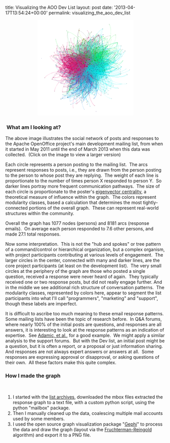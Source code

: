 title: Visualizing the AOO Dev List
layout: post
date: '2013-04-17T13:54:24+00:00'
permalink: visualizing_the_aoo_dev_list
<div align="center"><img src="../images/blog/visualizing_the_aoo_dev_list_Dev_list_graph.png" alt="Dev list graph" />
 </div> 
  <h3>&nbsp;What am I looking at?</h3> 
  <p>The above image illustrates the social network of posts and responses to the Apache OpenOffice project's main development mailing list, from when it started in May 2011 until the end of March 2013 when this data was collected.&nbsp; (Click on the image to view a larger version)&nbsp; <br /></p> 
  <p>Each circle represents a person posting to the mailing list.&nbsp; The arcs represent responses to posts, i.e., they are drawn from the person posting to the person to whose post they are replying.&nbsp; The weight of each line is proportionate to the number of times person X responded to person Y.&nbsp; So darker lines portray more frequent communication pathways.&nbsp; The size of each circle is proportionate to the poster's <a href="http://en.wikipedia.org/wiki/Betweenness#Eigenvector_centrality">eigenvector centrality</a>, a theoretical measure of influence within the graph.&nbsp; The colors represent modularity classes, based a calculation that determines the most tightly-connected portions of the overall graph.&nbsp; These can represent real-world structures within the community.&nbsp; </p> 
  <p>Overall the graph has 1077 nodes (persons) and 8181 arcs (response emails).&nbsp; On average each person responded to 7.6 other persons, and made 27.1 total responses. </p> 
  <p>Now some interpretation.&nbsp; This is not the &quot;hub and spokes&quot; or tree pattern of a 
command/control or hierarchical organization, but a complex organism, 
with project participants contributing at various levels of engagement.&nbsp; The larger circles in the center, connected with many and darker lines, are the core project participants (at least on the development list).&nbsp; The very small circles at the periphery of the graph are those who posted a single question, received a response were never heard of again.&nbsp; They typically received one or two response posts, but did not really engage further. And in the middle we see additional rich structure of conversation patterns.&nbsp; The modularity classes, represented by colors here, appear to segment the list participants into what I'll call &quot;programmers&quot;, &quot;marketing&quot; and &quot;support&quot;, though these labels are imperfect.</p> 
  <p>It is difficult to ascribe too much meaning to these email response patterns.&nbsp; Some mailing lists have been the topic of research before.&nbsp; In Q&amp;A forums, where nearly 100% of the initial posts are questions, and responses are all answers, it is interesting to look at the response patterns as an indication of expertise.&nbsp; See <a href="http://wwwconference.org/www2008/papers/pdf/p665-adamic.pdf">Adamic, et al.</a>, for a good example.&nbsp; We might apply a similar analysis to the support forums.&nbsp; But with the Dev list, an initial post might be a question, but it is often a report, or a proposal or just information sharing.&nbsp; And responses are not always expert answers or answers at all.&nbsp; Some responses are expressing approval or disapproval, or asking questions of their own.&nbsp; All these factors make this quite complex.<br /></p> 
  <h3>How I made the graph<br /></h3> 
  <p><br /></p> 
  <p> </p> 
  <ol> 
    <li>I started with the <a href="http://mail-archives.apache.org/mod_mbox/openoffice-dev/">list archives</a>, downloaded the mbox files extracted the response graph to a text file, with a custom python script, using the python &quot;mailbox&quot; package.</li> 
    <li>Then I manually cleaned up the data, coalescing multiple mail accounts used by some members.</li> 
    <li>I used the open source graph visualization package &quot;<a href="https://gephi.org/">Gephi</a>&quot; to process the data and draw the graph (layout via the <a href="http://wiki.gephi.org/index.php/Fruchterman-Reingold">Fruchterman-Reingold</a> algorithm) and export it to a PNG file.<br /></li> 
  </ol> 
  <p> </p> 
  <p><br /></p>
